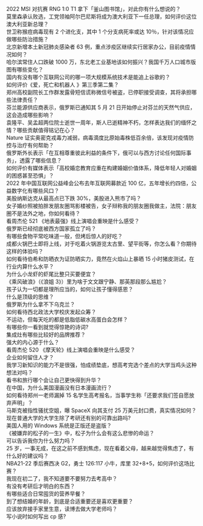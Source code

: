 2022 MSI 对抗赛 RNG 1:0 T1 拿下「釜山图书馆」，对此你有什么想说的？  
莫里森承认败选，工党领袖阿尔巴尼斯将成为澳大利亚下一任总理，如何评价这位澳大利亚新总理？  
世卫称猴痘病毒现有 2 个进化支，其中 1 个分支病死率或达 10％，针对该情况应做哪些防治措施？  
北京新增本土新冠肺炎感染者 63 例，重点涉疫区继续实行居家办公，目前疫情情况如何？  
哈尔滨常住人口跌破 1000 万，东北老工业基地该如何振兴？我国千万人口城市版图有哪些变化？  
国内有没有哪个互联网公司的哪一项大规模系统技术是能追上谷歌的？  
如何评价《爱，死亡和机器人 》第三季第二集？  
郑州高校副院长工作群发露骨短信谎称微信号被盗，已停职接受调查，其将承担哪些法律责任？  
芬兰能源供应商表示，俄罗斯已通知其 5 月 21 日开始停止对芬兰的天然气供应，这会造成哪些影响？  
袁隆平、吴孟超两位院士逝世一周年，斯人已逝精神不朽，怎样表达我们的缅怀之情？哪些贡献值得铭记在心？  
Nature 证实奥密克戎毒力减弱，病毒滴度比原始毒株低百余倍，该发现对疫情防控与治疗有何帮助？  
俄罗斯外长表示「在互相尊重彼此利益的条件下，俄可以与西方讨论任何国际事务」，透露了哪些信息？  
如何评价有媒体表示「高校婚恋教育应重在构建婚姻价值体系，降低年轻人对婚姻的困惑甚至恐惧」？  
2022 年中国互联网公益峰会公布去年互联网募款近 100 亿，五年增长约四倍，公益数字化有哪些风口？  
美股纳斯达克从最高点已下跌 30%，美股进入熊市了吗？  
女子婚纱照被拍胖发朋友圈骂影楼被告，女子辩称我的朋友圈我做主，法院：朋友圈不是法外之地，你如何看待？  
看周杰伦 521 《地表最强》线上演唱会重映是什么感受？  
俄罗斯已经彻底被西方国家孤立了吗？  
有哪些食物平常吃味道一般，但烤后惊人的好吃？  
成都火锅巴士即将上线，对于吃着火锅游览太古里、望平街等，你怎么看？你期待这样的体验吗？  
如何看待伯希和防晒衣为证防晒实力，竟然在火焰山上暴晒 15 小时猪皮测试，在行业内算什么水平？  
为什么小龙虾的虾尾比整只买要便宜？  
《乘风破浪》（《浪姐 3》）里为啥于文文跟宁静、那英那段那么尴尬？  
孩子认为一切都是理所应当的，如何让孩子懂得感恩？  
什么是顶级的思维？  
俄罗斯为什么拿不下乌克兰？  
如何看待西北政法大学校庆发起众筹？  
不运动，但每天吃的都是低脂低碳水高蛋白会怎样？  
有哪些你一看到就觉得惊艳的诗词?  
集成灶有哪些比较好的品牌推荐？  
强大的内心源于什么？  
看周杰伦 520 《摩天轮》线上演唱会重映是什么感受？  
企业如何留住人才？  
我学习新知识的能力不是很强，怕成绩垫底，想高考完选个差点的大学当鸡头这种想法对吗？  
看书和旅行哪个会让自己更快得到升华？  
在中国，为什么美国漫画没有日本漫画流行？  
如何看待郑州一老师漏掉 15 名学生高考报名，当事学生称「还要求我们签自愿放弃声明」？  
马斯克被指性骚扰空姐，曝 SpaceX 向其支付 25 万美元封口费，真实情况如何？  
现在普通大学的大学生除了考研还有别的可靠出路吗?  
美国人用的 Windows 系统是正版还是盗版？  
《被嫌弃的松子的一生》中，松子为什么会有这么悲惨的命运？  
可以告诉我你为什么努力吗？  
25 岁，一事无成，在这之前不感到焦虑，现在看着父母，越来越觉得焦虑了，有什么好的建议吗？  
NBA21-22 季后赛西决 G2，勇士 126:117 小牛，库里 32+8+5，如何评价这场比赛？  
我现在初二了，我不知道要不要努力去考高中？  
有没有考研后才明白的东西？  
有哪些适合日常囤货的营养早餐？  
到了想结婚的年龄，到底是合适重要还是喜欢更重要？  
应该放弃接手家里生意，读博去做大学老师吗？  
写小说时如何写出 cp 感?  

